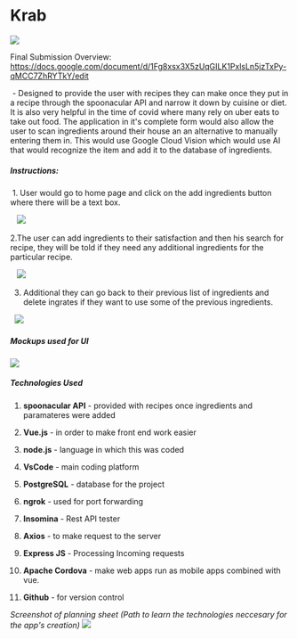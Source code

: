 # Krab
![](https://cdn.discordapp.com/attachments/802690157970456590/803012904122843136/unknown.png)

Final Submission Overview: https://docs.google.com/document/d/1Fg8xsx3X5zUqGILK1PxlsLn5jzTxPy-qMCC7ZhRYTkY/edit

 - Designed to provide the user with recipes they can make once they put in a recipe through the spoonacular API and
narrow it down by cuisine or diet. It is also very helpful in the time of covid where many rely on uber eats to take out food.
The application in it's complete form would also allow the user to scan ingredients around their house an an alternative to manually entering them in.
This would use Google Cloud Vision which would use AI that would recognize the item and add it to the database of ingredients.

##### Instructions:
 1. User would go to home page and click on the add ingredients button where there will be
a text box.

   ![](https://cdn.discordapp.com/attachments/802690157970456590/803012291737419807/unknown.png)

2.The user can add ingredients to their satisfaction and then his search for recipe, they will
be told if they need any additional ingredients for the particular recipe.

   ![](https://cdn.discordapp.com/attachments/802690157970456590/803012369017602048/unknown.png)
   
3. Additional they can go back to their previous list of ingredients and delete ingrates if
they want to use some of the previous ingredients.

  ![](https://cdn.discordapp.com/attachments/802690157970456590/803012369017602048/unknown.png)
  

##### Mockups used for UI
![](https://cdn.discordapp.com/attachments/642141815478419467/803015913909125180/unknown.png)

##### Technologies Used
1. **spoonacular API** - provided with recipes once ingredients and paramateres were
added

2. **Vue.js** - in order to make front end work easier

3. **node.js** - language in which this was coded

4. **VsCode** - main coding platform

5. **PostgreSQL** - database for the project

6. **ngrok** - used for port forwarding

7. **Insomina** - Rest API tester

8. **Axios** - to make request to the server

9. **Express JS** - Processing Incoming requests

10. **Apache Cordova** - make web apps run as mobile apps combined with vue.

11. **Github** - for version control
 
 
 *Screenshot of planning sheet (Path to learn the technologies neccesary for the app's creation)*
![](https://cdn.discordapp.com/attachments/642141815478419467/803016470798794753/unknown.png)
